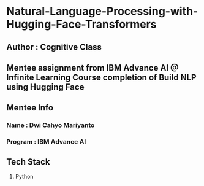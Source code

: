 # Natural-Language-Processing-with-Hugging-Face-Transformers

## Author : Cognitive Class
## Mentee assignment from IBM Advance AI @ Infinite Learning Course completion of Build NLP using Hugging Face

## Mentee Info

### Name : Dwi Cahyo Mariyanto
### Program : IBM Advance AI

## Tech Stack
1. Python
